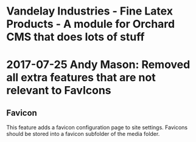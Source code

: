 # Vandelay Industries - Fine Latex Products - A module for Orchard CMS that does lots of stuff

# 2017-07-25 Andy Mason: Removed all extra features that are not relevant to FavIcons

## Favicon

This feature adds a favicon configuration page to site settings.
Favicons should be stored into a favicon subfolder of the media folder.
